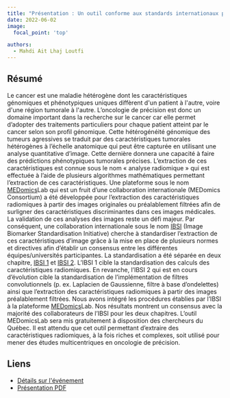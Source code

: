 ```yaml
---
title: "Présentation : Un outil conforme aux standards internationaux pour l’extraction de caractéristiques radiomiques d’images médicales"
date: 2022-06-02
image:
  focal_point: 'top'

authors:
  - Mahdi Ait Lhaj Loutfi
---
```


## Résumé 

Le cancer est une maladie hétérogène dont les caractéristiques génomiques et phénotypiques uniques 
diffèrent d'un patient à l'autre, voire d'une région tumorale à l'autre. L’oncologie de précision 
est donc un domaine important dans la recherche sur le cancer car elle permet d’adopter des traitements 
particuliers pour chaque patient atteint par le cancer selon son profil génomique. Cette hétérogénéité génomique 
des tumeurs agressives se traduit par des caractéristiques tumorales hétérogènes à l’échelle anatomique 
qui peut être capturée en utilisant une analyse quantitative d’image. Cette dernière donnera une capacité 
à faire des prédictions phénotypiques tumorales précises. L’extraction de ces caractéristiques est connue 
sous le nom « analyse radiomique » qui est effectuée à l’aide de plusieurs algorithmes mathématiques 
permettant l’extraction de ces caractéristiques. Une plateforme sous le nom 
[MEDomics](https://www.medomics.ai/)Lab qui est un fruit 
d’une collaboration internationale (MEDomics Consortium) a été développée pour l’extraction des caractéristiques 
radiomiques à partir des images originales ou préalablement filtrées afin de surligner des caractéristiques 
discriminantes dans ces images médicales. La validation de ces analyses des images reste un défi majeur. 
Par conséquent, une collaboration internationale sous le nom [IBSI](https://theibsi.github.io/) 
(Image Biomarker Standardisation Initiative) 
cherche à standardiser l’extraction de ces caractéristiques d’image grâce à la mise en place de plusieurs 
normes et directives afin d’établir un consensus entre les différentes équipes/universités participantes. 
La standardisation a été séparée en deux chapitre, [IBSI 1](https://theibsi.github.io/ibsi1/) et 
[IBSI 2](https://theibsi.github.io/ibsi2/). L’IBSI 1 cible la standardisation des 
calculs des caractéristiques radiomiques. En revanche, l’IBSI 2 qui est en cours d’évolution cible la 
standardisation de l’implémentation de filtres convolutionnels (p. ex. Laplacien de Gaussienne, filtre 
à base d’ondelettes) ainsi que l’extraction des caractéristiques radiomiques à partir des images préalablement 
filtrées. Nous avons intégré les procédures établies par l’IBSI à la plateforme 
[MEDomics](https://www.medomics.ai/)Lab. Nos résultats 
montrent un consensus avec la majorité des collaborateurs de l’IBSI pour les deux chapitres. L’outil 
MEDomicsLab sera mis gratuitement à disposition des chercheurs du Québec. Il est attendu que cet outil 
permettant d’extraire des caractéristiques radiomiques, à la fois riches et complexes, soit utilisé pour 
mener des études multicentriques en oncologie de précision.

## Liens

- [Détails sur l'événement](https://event.fourwaves.com/fr/qbinscientificday2022/resumes/1277c5e9-e4bf-4739-9265-d21af534e94f)
- [Présentation PDF](https://cdn.fourwaves.com/static/media/formdata/985f0c64-8ac6-4c6f-a03c-146a28691c26/dd5a0f94-52a1-4c97-8ca9-20fd067fc568.pdf)
